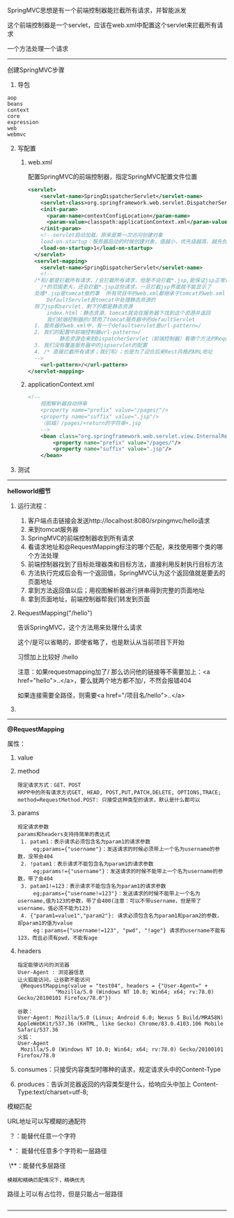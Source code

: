 SpringMVC思想是有一个前端控制器能拦截所有请求，并智能派发

这个前端控制器是一个servlet，应该在web.xml中配置这个servlet来拦截所有请求

一个方法处理一个请求

---

创建SpringMVC步骤

1. 导包

```
aop
beans
context
core
expression
web
webmvc
```

2. 写配置

   1. web.xml

      配置SpringMVC的前端控制器，指定SpringMVC配置文件位置

      ```xml
      <servlet>
          <servlet-name>SpringDispatcherServlet</servlet-name>
          <servlet-class>org.springframework.web.servlet.DispatcherServlet</servlet-class>
          <init-param>
            <param-name>contextConfigLocation</param-name>
            <param-value>classpath:applicationContext.xml</param-value>
          </init-param>
          <!--servlet启动加载，原来是第一次访问创建对象
          load-on-startup：服务器启动的时候创建对象，值越小，优先级越高，越先创建对象-->
          <load-on-startup>1</load-on-startup>
        </servlet>
        <servlet-mapping>
          <servlet-name>SpringDispatcherServlet</servlet-name>
          <!--
      	/*和/都是拦截所有请求，/会拦截所有请求，但是不会拦截*.jsp,能保证jsp正常访问
          /*的范围更大，还会拦截*.jsp这些请求，一旦拦截jsp界面就不能显示了
      	处理*.jsp是tomcat做的事  所有项目中的web.xml都继承于tomcat的web.xml
      		DefaultServlet是tomcat中处理静态资源的
		除了jsp和servlet，剩下的都是静态资源
      		index.html：静态资源，tomcat就会在服务器下找到这个资源并返回
      		我们前端控制器的/禁用了tomcat服务器中的defaultServlet
      	1. 服务器的web.xml中，有一个defaultservlet是url-pattern=/
      	2. 我们的配置中前端控制器url-pattern=/	
      			静态资源会来到DispatcherServlet（前端控制器）看哪个方法的RequestMapping是index.html
      	3. 我们没有覆盖服务器中的jspservlet的配置
      	4. /* 直接拦截所有请求；我们写/；也是为了迎合后来Rest风格的URL地址
      	-->
          <url-pattern>/</url-pattern>
      </servlet-mapping>
      ```
      
   2. applicationContext.xml
   
      ```xml
      <!--
          视图解析器自动拼串
          <property name="prefix" value="/pages/"/>
          <property name="suffix" value=".jsp"/>
          （前缀）/pages/+return的字符串+.jsp
          -->
          <bean class="org.springframework.web.servlet.view.InternalResourceViewResolver">
              <property name="prefix" value="/pages/"/>
              <property name="suffix" value=".jsp"/>
          </bean>
      ```
   
3. 测试

---

**helloworld细节**

1. 运行流程：

   1. 客户端点击链接会发送http://localhost:8080/srpingmvc/hello请求
   2. 来到tomcat服务器
   3. SpringMVC的前端控制器收到所有请求
   4. 看请求地址和@RequestMapping标注的哪个匹配，来找使用哪个类的哪个方法处理
   5. 前端控制器找到了目标处理器类和目标方法，直接利用反射执行目标方法
   6. 方法执行完成后会有一个返回值，SpringMVC认为这个返回值就是要去的页面地址
   7. 拿到方法返回值以后；用视图解析器进行拼串得到完整的页面地址
   8. 拿到页面地址，前端控制器帮我们转发到页面

2. RequestMapping("/hello")

   告诉SpringMVC，这个方法用来处理什么请求

   这个/是可以省略的，即使省略了，也是默认从当前项目下开始

   习惯加上比较好 /hello

   注意：如果requestmapping加了/ 那么访问他的链接等不需要加上：\<a href="hello">..\</a>，要么就两个地方都不加/，不然会报错404

   如果连接需要全路径，则需要\<a href="/项目名/hello">..\</a>

3. 

---

**@RequestMapping**

属性：

1. value

2. method

   ```
   限定请求方式：GET、POST
   HRPP中的所有请求方式GET, HEAD, POST,PUT,PATCH,DELETE, OPTIONS,TRACE;
   method=RequestMethod.POST: 只接受这种类型的请求，默认是什么都可以
   ```

   

3. params

   ```
   规定请求参数
   params和headers支持持简单的表达式
   	1. patam1：表示请求必须包含名为param1的请求参数
   		eg;params={"username"}：发送请求的时候必须带上一个名为username的参数，没带会404
   	2. !patam1：表示请求不能包含名为param1的请求参数
   		eg;params!={"username"}：发送请求的时候不能带上一个名为username的参数，带了会404
   	3. patam1!=123：表示请求不能包含名为param1的请求参数
   		eg;params={"username!=123"}：发送请求的时候不能带上一个名为username,值为123的参数，带了会400(注意：可以不带username，但是带了username，值必须不能为123)
   	4. {"param1=value1","param2"}: 请求必须包含名为param1和param2的参数，却param1的值为value
   		eg：params={"username!=123", "pwd", "!age"} 请求的username不能有123，而且必须有pwd，不能有age
   ```

   

4. headers

   ```
   指定能够访问的浏览器
   User-Agent : 浏览器信息
   让火狐能访问，让谷歌不能访问
    @RequestMapping(value = "test04", headers = {"User-Agent=" +
               "Mozilla/5.0 (Windows NT 10.0; Win64; x64; rv:78.0) Gecko/20100101 Firefox/78.0"})
               
   谷歌：
   User-Agent: Mozilla/5.0 (Linux; Android 6.0; Nexus 5 Build/MRA58N) AppleWebKit/537.36 (KHTML, like Gecko) Chrome/83.0.4103.106 Mobile Safari/537.36
   火狐：
   User-Agent
   	Mozilla/5.0 (Windows NT 10.0; Win64; x64; rv:78.0) Gecko/20100101 Firefox/78.0
   
   ```

5. consumes：只接受内容类型时哪种的请求，规定请求头中的Content-Type

6. produces：告诉浏览器返回的内容类型是什么，给响应头中加上 Content-Type:text/charset=utf-8;



模糊匹配

URL地址可以写模糊的通配符

​	？：能替代任意一个字符

​	\* ： 能替代任意多个字符和一层路径

​	\\**：能替代多层路径

```
模糊和精确匹配情况下，精确优先
```

路径上可以有占位符，但是只能占一层路径

```

```



---













